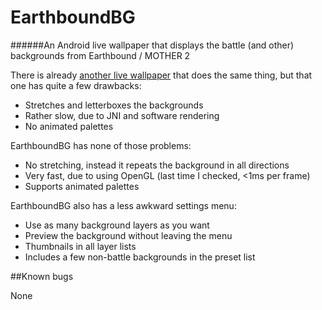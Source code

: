 # EarthboundBG

######An Android live wallpaper that displays the battle (and other) backgrounds from Earthbound / MOTHER 2

There is already [another live wallpaper][EBBG2] that does the same thing, but that one has quite a few drawbacks:

* Stretches and letterboxes the backgrounds
* Rather slow, due to JNI and software rendering
* No animated palettes

EarthboundBG has none of those problems:

* No stretching, instead it repeats the background in all directions
* Very fast, due to using OpenGL (last time I checked, <1ms per frame)
* Supports animated palettes

EarthboundBG also has a less awkward settings menu:

* Use as many background layers as you want
* Preview the background without leaving the menu
* Thumbnails in all layer lists
* Includes a few non-battle backgrounds in the preset list

##Known bugs

None

[EBBG2]: https://github.com/gjtorikian/Earthbound-Battle-Backgrounds/
